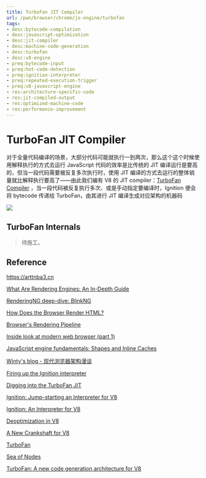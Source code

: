 ```yaml
---
title: TurboFan JIT Compiler
url: /pwn/browser/chrome/js-engine/turbofan
tags:
- desc:bytecode-compilation
- desc:javascript-optimization
- desc:jit-compiler
- desc:machine-code-generation
- desc:turbofan
- desc:v8-engine
- preq:bytecode-input
- preq:hot-code-detection
- preq:ignition-interpreter
- preq:repeated-execution-trigger
- preq:v8-javascript-engine
- res:architecture-specific-code
- res:jit-compiled-output
- res:optimized-machine-code
- res:performance-improvement
---
```

# TurboFan JIT Compiler

对于全量代码编译的场景，大部分代码可能就执行一到两次，那么这个这个时候使用解释执行的方式去运行 JavaScript 代码的效率是比传统的 JIT 编译运行是要高的，但当一段代码需要被反复多次执行时，使用 JIT 编译的方式去运行的整体销量就比解释执行要高了——由此我们编有 V8 的 JIT compiler：[TurboFan Compiler](https://v8.dev/docs/turbofan) ，当一段代码被反复执行多次、或是手动指定要编译时，Ignition 便会将 bytecode 传递给 TurboFan，由其进行 JIT 编译生成对应架构的机器码

![](https://s2.loli.net/2025/03/11/rfiMqLce6Qt435h.png)

## TurboFan Internals

> 待施工。

## Reference

https://arttnba3.cn

[What Are Rendering Engines: An In-Depth Guide](https://www.lambdatest.com/learning-hub/rendering-engines)

[RenderingNG deep-dive: BlinkNG](https://developer.chrome.com/docs/chromium/blinkng)

[How Does the Browser Render HTML?](https://component-odyssey.com/tips/02-how-does-the-browser-render-html)

[Browser's Rendering Pipeline](https://www.figma.com/community/file/1327562660128482813/browsers-rendering-pipeline)

[Inside look at modern web browser (part 1) ](https://developer.chrome.com/blog/inside-browser-part1)

[JavaScript engine fundamentals: Shapes and Inline Caches](https://mathiasbynens.be/notes/shapes-ics)

[Winty's blog - 现代浏览器架构漫谈](https://github.com/LuckyWinty/blog/blob/master/markdown/Q%26A/%E7%8E%B0%E4%BB%A3%E6%B5%8F%E8%A7%88%E5%99%A8%E6%9E%B6%E6%9E%84%E6%BC%AB%E8%B0%88.md)

[Firing up the Ignition interpreter](https://v8.dev/blog/ignition-interpreter)

[Digging into the TurboFan JIT](https://v8.dev/blog/turbofan-jit)

[Ignition: Jump-starting an Interpreter for V8](https://docs.google.com/presentation/d/1HgDDXBYqCJNasBKBDf9szap1j4q4wnSHhOYpaNy5mHU/edit#slide=id.g1357e6d1a4_0_58)

[Ignition: An Interpreter for V8](https://docs.google.com/presentation/d/1OqjVqRhtwlKeKfvMdX6HaCIu9wpZsrzqpIVIwQSuiXQ/edit#slide=id.g1357e6d1a4_0_58)

[Deoptimization in V8](https://docs.google.com/presentation/d/1Z6oCocRASCfTqGq1GCo1jbULDGS-w-nzxkbVF7Up0u0/htmlpresent) 

[A New Crankshaft for V8](https://blog.chromium.org/2010/12/new-crankshaft-for-v8.html)

[TurboFan](https://v8.dev/docs/turbofan)

[Sea of Nodes](https://darksi.de/d.sea-of-nodes/)

[TurboFan: A new code generation architecture for V8](https://docs.google.com/presentation/d/1_eLlVzcj94_G4r9j9d_Lj5HRKFnq6jgpuPJtnmIBs88/edit#slide=id.g2134da681e_0_125)